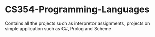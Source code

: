 # CS354-Programming-Languages

Contains all the projects such as interpretor assignments, projects on simple application such as C#, Prolog and Scheme
